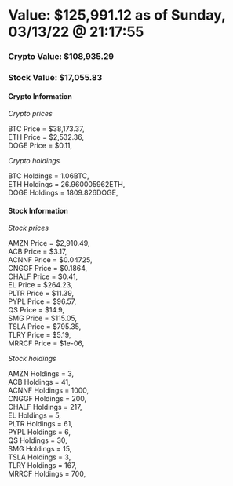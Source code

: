 # Value: $125,991.12 as of Sunday, 03/13/22 @ 21:17:55 

### Crypto Value: $108,935.29

### Stock Value: $17,055.83

#### Crypto Information 
*Crypto prices* 

BTC Price = $38,173.37,  
ETH Price = $2,532.36,  
DOGE Price = $0.11,  


*Crypto holdings* 

BTC Holdings = 1.06BTC,  
ETH Holdings = 26.960005962ETH,  
DOGE Holdings = 1809.826DOGE,  


#### Stock Information 

*Stock prices* 

AMZN Price = $2,910.49,  
ACB Price = $3.17,  
ACNNF Price = $0.04725,  
CNGGF Price = $0.1864,  
CHALF Price = $0.41,  
EL Price = $264.23,  
PLTR Price = $11.39,  
PYPL Price = $96.57,  
QS Price = $14.9,  
SMG Price = $115.05,  
TSLA Price = $795.35,  
TLRY Price = $5.19,  
MRRCF Price = $1e-06,  


*Stock holdings* 

AMZN Holdings = 3,  
ACB Holdings = 41,  
ACNNF Holdings = 1000,  
CNGGF Holdings = 200,  
CHALF Holdings = 217,  
EL Holdings = 5,  
PLTR Holdings = 61,  
PYPL Holdings = 6,  
QS Holdings = 30,  
SMG Holdings = 15,  
TSLA Holdings = 3,  
TLRY Holdings = 167,  
MRRCF Holdings = 700,  


